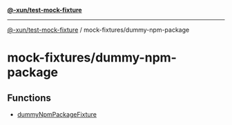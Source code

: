 [**@-xun/test-mock-fixture**](../../README.md)

***

[@-xun/test-mock-fixture](../../README.md) / mock-fixtures/dummy-npm-package

# mock-fixtures/dummy-npm-package

## Functions

- [dummyNpmPackageFixture](functions/dummyNpmPackageFixture.md)

